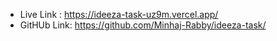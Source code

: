 - Live Link : https://ideeza-task-uz9m.vercel.app/
- GitHUb Link: https://github.com/Minhaj-Rabby/ideeza-task/
